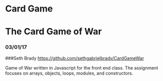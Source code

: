 # Card Game

# The Card Game of War
### 03/01/17
###Seth Brady
https://github.com/sethgabrielbrady/CardGameWar


Game of War written in Javascript for the front end class. The assignment focuses on arrays, objects, loops, modules, and constructors.
